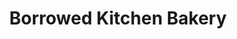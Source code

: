 ---
title: "Borrowed Kitchen Bakery"
url: /kingston/borrowed-kitchen-bakery-northeast-state-highway-104/
shop: Bäckerei
---